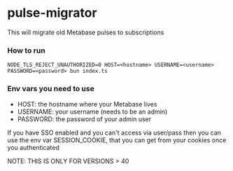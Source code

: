 # pulse-migrator
This will migrate old Metabase pulses to subscriptions

### How to run
```
NODE_TLS_REJECT_UNAUTHORIZED=0 HOST=<hostname> USERNAME=<username> PASSWORD=<password> bun index.ts
```

### Env vars you need to use
- HOST: the hostname where your Metabase lives
- USERNAME: your username (needs to be an admin)
- PASSWORD: the password of your admin user

If you have SSO enabled and you can't access via user/pass then you can use the env var SESSION_COOKIE, that you can get from your cookies once you authenticated

NOTE: THIS IS ONLY FOR VERSIONS > 40
